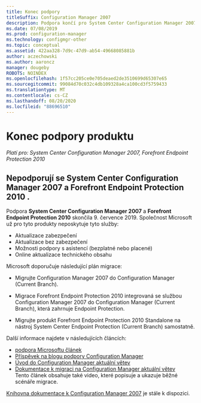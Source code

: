 ```yaml
---
title: Konec podpory
titleSuffix: Configuration Manager 2007
description: Podpora končí pro System Center Configuration Manager 2007 a Forefront Endpoint Protection 2010 od 9. července 2019.
ms.date: 07/08/2019
ms.prod: configuration-manager
ms.technology: configmgr-other
ms.topic: conceptual
ms.assetid: 422aa328-7d9c-47d9-ab54-49668085881b
author: aczechowski
ms.author: aaroncz
manager: dougeby
ROBOTS: NOINDEX
ms.openlocfilehash: 1f57cc205ce0e705deaed2de3510699d65307e65
ms.sourcegitcommit: 99084d70c032c4db109328a4ca100cd3f5759433
ms.translationtype: MT
ms.contentlocale: cs-CZ
ms.lasthandoff: 08/20/2020
ms.locfileid: "88696510"
---
```

# <a name="product-end-of-support"></a>Konec podpory produktu

*Platí pro: System Center Configuration Manager 2007, Forefront Endpoint Protection 2010*

## <a name="system-center-configuration-manager-2007-and-forefront-endpoint-protection-2010-are-out-of-support"></a>Nepodporují se **System Center Configuration Manager 2007** a **Forefront Endpoint Protection 2010** .

Podpora **System Center Configuration Manager 2007** a **Forefront Endpoint Protection 2010** skončila 9. července 2019. Společnost Microsoft už pro tyto produkty neposkytuje tyto služby:

- Aktualizace zabezpečení
- Aktualizace bez zabezpečení
- Možnosti podpory s asistencí (bezplatné nebo placené)
- Online aktualizace technického obsahu

Microsoft doporučuje následující plán migrace:

- Migrujte Configuration Manager 2007 do Configuration Manager (Current Branch).  

- Migrace Forefront Endpoint Protection 2010 integrovaná se službou Configuration Manager 2007 do Configuration Manager (Current Branch), která zahrnuje Endpoint Protection.  

- Migrujte produkt Forefront Endpoint Protection 2010 Standalone na nástroj System Center Endpoint Protection (Current Branch) samostatně.  

Další informace najdete v následujících článcích:

- [podpora Microsoftu článek](https://support.microsoft.com/help/4096323)  
- [Příspěvek na blogu podpory Configuration Manager](https://techcommunity.microsoft.com/t5/configuration-manager-blog/configuration-manager-2007-approaching-end-of-support-what-you/ba-p/274995)  
- [Úvod do Configuration Manager aktuální větev](../understand/introduction.md)  
- [Dokumentace k migraci na Configuration Manager aktuální větev](../migration/migrate-data-between-hierarchies.md)  
    Tento článek obsahuje také video, které popisuje a ukazuje běžné scénáře migrace.

[Knihovna dokumentace k Configuration Manager 2007](/previous-versions/system-center/configuration-manager-2007/bb735860\(v=technet.10\)) je stále k dispozici.
